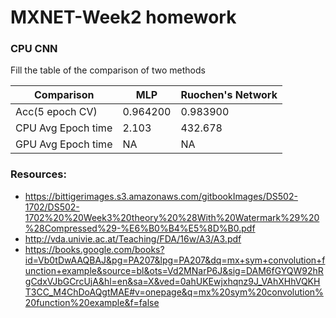 # MXNET-Week2 homework

### CPU CNN
Fill the table of the comparison of two methods

| Comparison  | MLP | Ruochen's Network |
| ------------- | ------------- | ------------- |
| Acc(5 epoch CV)  | 0.964200  | 0.983900  |
| CPU Avg Epoch time  | 2.103  | 432.678  |
| GPU Avg Epoch time  | NA  | NA  |


### Resources:
* https://bittigerimages.s3.amazonaws.com/gitbookImages/DS502-1702/DS502-1702%20%20Week3%20theory%20%28With%20Watermark%29%20%28Compressed%29-%E6%B0%B4%E5%8D%B0.pdf
* http://vda.univie.ac.at/Teaching/FDA/16w/A3/A3.pdf
* https://books.google.com/books?id=Vb0tDwAAQBAJ&pg=PA207&lpg=PA207&dq=mx+sym+convolution+function+example&source=bl&ots=Vd2MNarP6J&sig=DAM6fGYQW92hRgCdxVJbGCrcUjA&hl=en&sa=X&ved=0ahUKEwjxhqnz9J_VAhXHhVQKHT3CC_M4ChDoAQgtMAE#v=onepage&q=mx%20sym%20convolution%20function%20example&f=false
